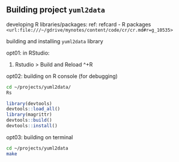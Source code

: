 
## Building project `yuml2data`

developing R libraries/packages: ref: refcard - R packages `<url:file:///~/gdrive/mynotes/content/code/cr/cr.md#r=g_10535>`

building and installing `yuml2data` library

opt01: in RStudio:

1. Rstudio > Build and Reload ^+R

opt02: building on R console (for debugging)

``` bash
cd ~/projects/yuml2data/
Rs
``` 

``` r
library(devtools)
devtools::load_all()
library(magrittr)
devtools::build()
devtools::install()
``` 

opt03: building on terminal

``` bash
cd ~/projects/yuml2data
make
``` 


